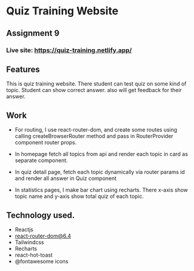 # Quiz Training Website

## Assignment 9


### Live site: https://quiz-training.netlify.app/


## Features
This is quiz training website. There student can test quiz on some kind of topic.
Student can show correct answer. also will get feedback for their answer.

## Work
- For routing, I use react-router-dom, and create some routes using calling createBrowserRouter method and pass in RouterProvider component router props.

- In homepage fetch all topics from api and render each topic in card as separate component.

- In quiz detail page, fetch each topic dynamically via router params id and render all answer in Quiz component

- In statistics pages, I make bar chart using recharts. There x-axis show topic name and y-axis show total quiz of each topic.


## Technology used.

- Reactjs
- react-router-dom@6.4
- Tailwindcss
- Recharts
- react-hot-toast
- @fontawesome icons

